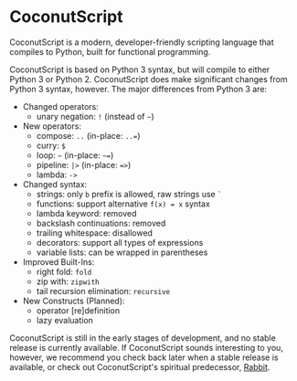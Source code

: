 CoconutScript
=============

CoconutScript is a modern, developer-friendly scripting language that compiles to Python, built for functional programming.

CoconutScript is based on Python 3 syntax, but will compile to either Python 3 or Python 2. CoconutScript does make significant changes from Python 3 syntax, however. The major differences from Python 3 are:

* Changed operators:
	* unary negation: `!` (instead of `~`)
* New operators:
	* compose: `..` (in-place: `..=`)
	* curry: `$`
	* loop: `~` (in-place: `~=`)
	* pipeline: `|>` (in-place: `=>`)
	* lambda: `->`
* Changed syntax:
	* strings: only `b` prefix is allowed, raw strings use `` ` ``
	* functions: support alternative `f(x) = x` syntax
	* lambda keyword: removed
	* backslash continuations: removed
	* trailing whitespace: disallowed
	* decorators: support all types of expressions
	* variable lists: can be wrapped in parentheses
* Improved Built-Ins:
	* right fold: `fold`
	* zip with: `zipwith`
	* tail recursion elimination: `recursive`
* New Constructs (Planned):
	* operator [re]definition
	* lazy evaluation

CoconutScript is still in the early stages of development, and no stable release is currently available. If CoconutScript sounds interesting to you, however, we recommend you check back later when a stable release is available, or check out CoconutScript's spiritual predecessor, [Rabbit](https://github.com/evhub/rabbit).
